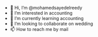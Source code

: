 - 👋 Hi, I’m @mohamedsayedelreedy
- 👀 I’m interested in accounting
- 🌱 I’m currently learning accounting
- 💞️ I’m looking to collaborate on wedding
- 📫 How to reach me by mail

<!---
mohamedsayedelreedy/mohamedsayedelreedy is a ✨ special ✨ repository because its `README.md` (this file) appears on your GitHub profile.
You can click the Preview link to take a look at your changes.
--->
